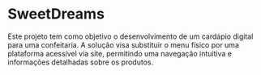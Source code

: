 # SweetDreams
Este projeto tem como objetivo o desenvolvimento de um cardápio digital para uma confeitaria. A solução visa substituir o menu físico por uma plataforma acessível via site, permitindo uma navegação intuitiva e informações detalhadas sobre os produtos.
